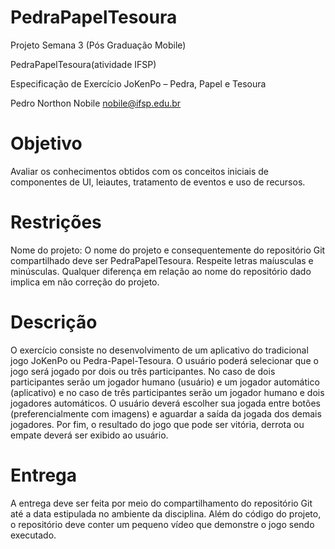 # PedraPapelTesoura
Projeto Semana 3 (Pós Graduação Mobile) 

PedraPapelTesoura(atividade IFSP)

Especificação de Exercício
JoKenPo – Pedra, Papel e Tesoura

Pedro Northon Nobile
nobile@ifsp.edu.br

# Objetivo

  Avaliar os conhecimentos obtidos com os conceitos iniciais de componentes de UI, leiautes, tratamento de eventos e uso de recursos.
# Restrições

  Nome do projeto: O nome do projeto e consequentemente do repositório Git compartilhado deve ser PedraPapelTesoura. Respeite letras maíusculas e minúsculas. Qualquer diferença em relação ao nome do repositório dado implica em não correção do projeto.
  
# Descrição
  O exercício consiste no desenvolvimento de um aplicativo do tradicional jogo JoKenPo ou Pedra-Papel-Tesoura. O usuário poderá selecionar que o jogo será jogado por dois ou três participantes. No caso de dois participantes serão um jogador humano (usuário) e um jogador automático (aplicativo) e no caso de três participantes serão um jogador humano e dois jogadores automáticos. O usuário deverá escolher sua jogada entre botões (preferencialmente com imagens) e aguardar a saída da jogada dos demais jogadores. Por fim, o resultado do jogo que pode ser vitória, derrota ou empate deverá ser exibido ao usuário.

# Entrega
  A entrega deve ser feita por meio do compartilhamento do repositório Git até a data estipulada no ambiente da disciplina. Além do código do projeto, o repositório deve conter um pequeno vídeo que demonstre o jogo sendo executado. 




